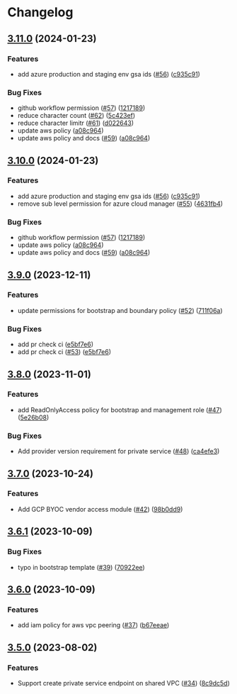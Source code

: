# Changelog

## [3.11.0](https://github.com/streamnative/terraform-managed-cloud/compare/v3.10.0...v3.11.0) (2024-01-23)


### Features

* add azure production and staging env gsa ids ([#56](https://github.com/streamnative/terraform-managed-cloud/issues/56)) ([c935c91](https://github.com/streamnative/terraform-managed-cloud/commit/c935c91fd8a1728ece33fe2489bbca5f592eef47))


### Bug Fixes

* github workflow permission ([#57](https://github.com/streamnative/terraform-managed-cloud/issues/57)) ([1217189](https://github.com/streamnative/terraform-managed-cloud/commit/121718952f2ade66601a13816acc75286c5d6ca6))
* reduce character count ([#62](https://github.com/streamnative/terraform-managed-cloud/issues/62)) ([5c423ef](https://github.com/streamnative/terraform-managed-cloud/commit/5c423ef5affaaf5425e204bda890bf9d9c7b8211))
* reduce character limitr ([#61](https://github.com/streamnative/terraform-managed-cloud/issues/61)) ([d022643](https://github.com/streamnative/terraform-managed-cloud/commit/d0226435bf34e7be7539e90c73e82c629e646a2a))
* update aws policy ([a08c964](https://github.com/streamnative/terraform-managed-cloud/commit/a08c96475eb52c9385798a1d8e6e212c4f148f2e))
* update aws policy and docs ([#59](https://github.com/streamnative/terraform-managed-cloud/issues/59)) ([a08c964](https://github.com/streamnative/terraform-managed-cloud/commit/a08c96475eb52c9385798a1d8e6e212c4f148f2e))

## [3.10.0](https://github.com/streamnative/terraform-managed-cloud/compare/v3.9.0...v3.10.0) (2024-01-23)


### Features

* add azure production and staging env gsa ids ([#56](https://github.com/streamnative/terraform-managed-cloud/issues/56)) ([c935c91](https://github.com/streamnative/terraform-managed-cloud/commit/c935c91fd8a1728ece33fe2489bbca5f592eef47))
* remove sub level permission for azure cloud manager ([#55](https://github.com/streamnative/terraform-managed-cloud/issues/55)) ([4631fb4](https://github.com/streamnative/terraform-managed-cloud/commit/4631fb4893e5747f8dad9020ce46a54e198eaf74))


### Bug Fixes

* github workflow permission ([#57](https://github.com/streamnative/terraform-managed-cloud/issues/57)) ([1217189](https://github.com/streamnative/terraform-managed-cloud/commit/121718952f2ade66601a13816acc75286c5d6ca6))
* update aws policy ([a08c964](https://github.com/streamnative/terraform-managed-cloud/commit/a08c96475eb52c9385798a1d8e6e212c4f148f2e))
* update aws policy and docs ([#59](https://github.com/streamnative/terraform-managed-cloud/issues/59)) ([a08c964](https://github.com/streamnative/terraform-managed-cloud/commit/a08c96475eb52c9385798a1d8e6e212c4f148f2e))

## [3.9.0](https://github.com/streamnative/terraform-managed-cloud/compare/v3.8.0...v3.9.0) (2023-12-11)


### Features

* update permissions for bootstrap and boundary policy ([#52](https://github.com/streamnative/terraform-managed-cloud/issues/52)) ([711f06a](https://github.com/streamnative/terraform-managed-cloud/commit/711f06a03029ffe2d1eb2b1584f5818d1434abc1))


### Bug Fixes

* add pr check ci ([e5bf7e6](https://github.com/streamnative/terraform-managed-cloud/commit/e5bf7e6f13766587f8cfd426c2551ef4fdac4db9))
* add pr check ci ([#53](https://github.com/streamnative/terraform-managed-cloud/issues/53)) ([e5bf7e6](https://github.com/streamnative/terraform-managed-cloud/commit/e5bf7e6f13766587f8cfd426c2551ef4fdac4db9))

## [3.8.0](https://github.com/streamnative/terraform-managed-cloud/compare/v3.7.0...v3.8.0) (2023-11-01)


### Features

* add ReadOnlyAccess policy for bootstrap and management role ([#47](https://github.com/streamnative/terraform-managed-cloud/issues/47)) ([5e26b08](https://github.com/streamnative/terraform-managed-cloud/commit/5e26b08b5c576daece0818a03642648fe53b6a27))


### Bug Fixes

* Add provider version requirement for private service ([#48](https://github.com/streamnative/terraform-managed-cloud/issues/48)) ([ca4efe3](https://github.com/streamnative/terraform-managed-cloud/commit/ca4efe32b820eefc6e4aa394f24c41201292da12))

## [3.7.0](https://github.com/streamnative/terraform-managed-cloud/compare/v3.6.1...v3.7.0) (2023-10-24)


### Features

* Add GCP BYOC vendor access module ([#42](https://github.com/streamnative/terraform-managed-cloud/issues/42)) ([98b0dd9](https://github.com/streamnative/terraform-managed-cloud/commit/98b0dd9fd287e79d6952171f9b262376b79b2361))

## [3.6.1](https://github.com/streamnative/terraform-managed-cloud/compare/v3.6.0...v3.6.1) (2023-10-09)


### Bug Fixes

* typo in bootstrap template ([#39](https://github.com/streamnative/terraform-managed-cloud/issues/39)) ([70922ee](https://github.com/streamnative/terraform-managed-cloud/commit/70922ee89eaa27f88994cd9496f1b39f1790eef3))

## [3.6.0](https://github.com/streamnative/terraform-managed-cloud/compare/v3.5.0...v3.6.0) (2023-10-09)


### Features

* add iam policy for aws vpc peering ([#37](https://github.com/streamnative/terraform-managed-cloud/issues/37)) ([b67eeae](https://github.com/streamnative/terraform-managed-cloud/commit/b67eeae0c8ef0713f6f12859d4cfccc193ab15a4))

## [3.5.0](https://github.com/streamnative/terraform-managed-cloud/compare/v3.4.0...v3.5.0) (2023-08-02)


### Features

* Support create private service endpoint on shared VPC ([#34](https://github.com/streamnative/terraform-managed-cloud/issues/34)) ([8c9dc5d](https://github.com/streamnative/terraform-managed-cloud/commit/8c9dc5d7fdfceff140ae6ec59ec6cb5d92f53c27))
